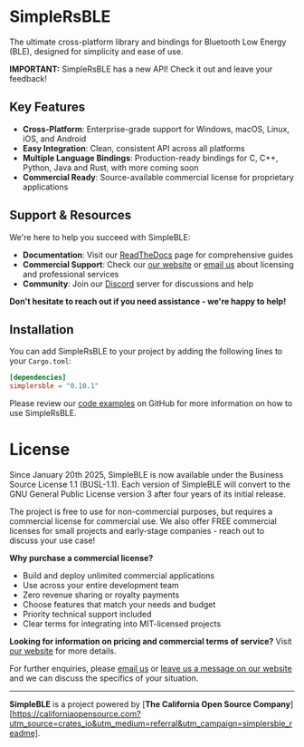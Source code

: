 # SimpleRsBLE

The ultimate cross-platform library and bindings for Bluetooth Low Energy (BLE), designed for simplicity and ease of use.

**IMPORTANT:** SimpleRsBLE has a new API! Check it out and leave your feedback!

## Key Features

* **Cross-Platform**: Enterprise-grade support for Windows, macOS, Linux, iOS, and Android
* **Easy Integration**: Clean, consistent API across all platforms
* **Multiple Language Bindings**: Production-ready bindings for C, C++, Python, Java and Rust, with more coming soon
* **Commercial Ready**: Source-available commercial license for proprietary applications

## Support & Resources

We're here to help you succeed with SimpleBLE:

* **Documentation**: Visit our [ReadTheDocs](https://simpleble.readthedocs.io/en/latest/) page for comprehensive guides
* **Commercial Support**: Check our [our website](https://simpleble.org?utm_source=crates_io&utm_medium=referral&utm_campaign=simplersble_readme) or [email us](mailto:contact@simpleble.org) about licensing and professional services
* **Community**: Join our [Discord](https://discord.gg/N9HqNEcvP3) server for discussions and help

**Don't hesitate to reach out if you need assistance - we're happy to help!**

## Installation

You can add SimpleRsBLE to your project by adding the following lines to your `Cargo.toml`:

```toml
[dependencies]
simplersble = "0.10.1"
```

Please review our [code examples](https://github.com/simpleble/simpleble/tree/main/examples/simplersble/src/bin) on GitHub for more information on how to use SimpleRsBLE.

# License

Since January 20th 2025, SimpleBLE is now available under the Business Source License 1.1 (BUSL-1.1). Each
version of SimpleBLE will convert to the GNU General Public License version 3 after four years of its initial release.

The project is free to use for non-commercial purposes, but requires a commercial license for commercial use. We
also offer FREE commercial licenses for small projects and early-stage companies - reach out to discuss your use case!

**Why purchase a commercial license?**

- Build and deploy unlimited commercial applications
- Use across your entire development team
- Zero revenue sharing or royalty payments
- Choose features that match your needs and budget
- Priority technical support included
- Clear terms for integrating into MIT-licensed projects

**Looking for information on pricing and commercial terms of service?** Visit [our website](https://simpleble.org?utm_source=crates_io&utm_medium=referral&utm_campaign=simplersble_readme) for more details.

For further enquiries, please [email us](mailto:contact@simpleble.org) or [leave us a message on our website](https://www.simpleble.org/contact?utm_source=crates_io&utm_medium=referral&utm_campaign=simplersble_readme) and we can discuss the specifics of your situation.

---

**SimpleBLE** is a project powered by [**The California Open Source Company**][https://californiaopensource.com?utm_source=crates_io&utm_medium=referral&utm_campaign=simplersble_readme].